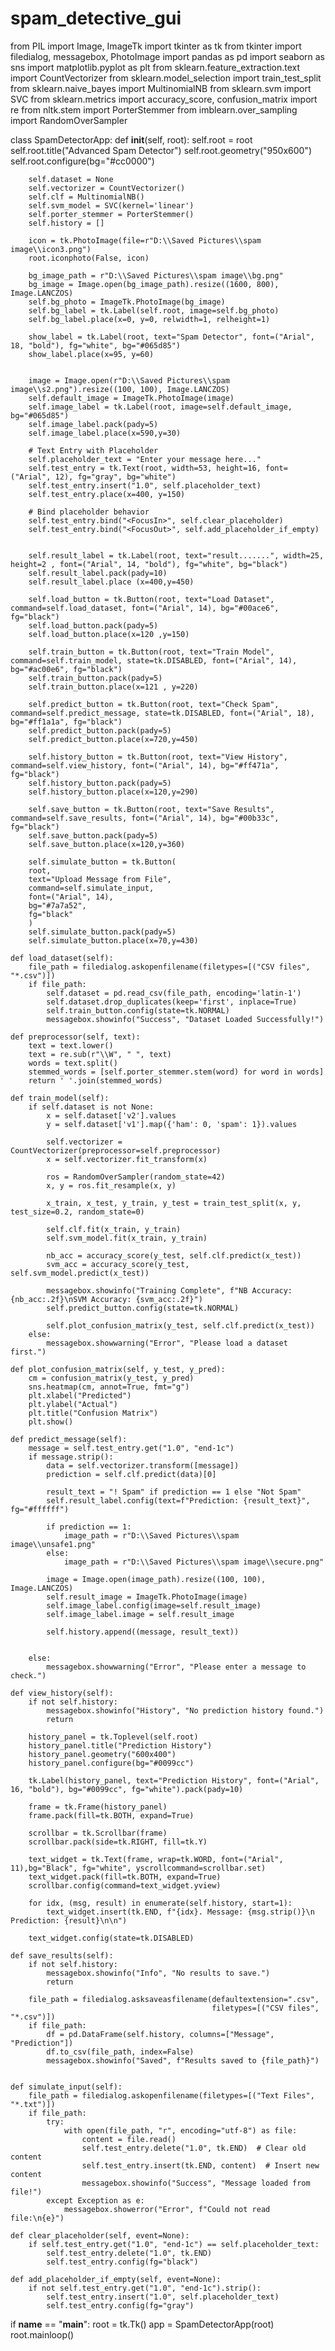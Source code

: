 # spam_detective_gui
from PIL import Image, ImageTk 
import tkinter as tk
from tkinter import filedialog, messagebox, PhotoImage
import pandas as pd
import seaborn as sns
import matplotlib.pyplot as plt
from sklearn.feature_extraction.text import CountVectorizer
from sklearn.model_selection import train_test_split
from sklearn.naive_bayes import MultinomialNB
from sklearn.svm import SVC
from sklearn.metrics import accuracy_score, confusion_matrix
import re
from nltk.stem import PorterStemmer
from imblearn.over_sampling import RandomOverSampler

class SpamDetectorApp:
    def __init__(self, root):
        self.root = root
        self.root.title("Advanced Spam Detector")
        self.root.geometry("950x600")
        self.root.configure(bg="#cc0000")

        self.dataset = None
        self.vectorizer = CountVectorizer()
        self.clf = MultinomialNB()
        self.svm_model = SVC(kernel='linear')
        self.porter_stemmer = PorterStemmer()
        self.history = []

        icon = tk.PhotoImage(file=r"D:\\Saved Pictures\\spam image\\icon3.png")
        root.iconphoto(False, icon)

        bg_image_path = r"D:\\Saved Pictures\\spam image\\bg.png"
        bg_image = Image.open(bg_image_path).resize((1600, 800), Image.LANCZOS)
        self.bg_photo = ImageTk.PhotoImage(bg_image)
        self.bg_label = tk.Label(self.root, image=self.bg_photo)
        self.bg_label.place(x=0, y=0, relwidth=1, relheight=1)

        show_label = tk.Label(root, text="Spam Detector", font=("Arial", 18, "bold"), fg="white", bg="#065d85")
        show_label.place(x=95, y=60)
        

        image = Image.open(r"D:\\Saved Pictures\\spam image\\s2.png").resize((100, 100), Image.LANCZOS)
        self.default_image = ImageTk.PhotoImage(image)
        self.image_label = tk.Label(root, image=self.default_image, bg="#065d85")
        self.image_label.pack(pady=5)
        self.image_label.place(x=590,y=30)

        # Text Entry with Placeholder
        self.placeholder_text = "Enter your message here..."
        self.test_entry = tk.Text(root, width=53, height=16, font=("Arial", 12), fg="gray", bg="white")
        self.test_entry.insert("1.0", self.placeholder_text)
        self.test_entry.place(x=400, y=150)

        # Bind placeholder behavior
        self.test_entry.bind("<FocusIn>", self.clear_placeholder)
        self.test_entry.bind("<FocusOut>", self.add_placeholder_if_empty)


        self.result_label = tk.Label(root, text="result.......", width=25, height=2 , font=("Arial", 14, "bold"), fg="white", bg="black")
        self.result_label.pack(pady=10)
        self.result_label.place (x=400,y=450)

        self.load_button = tk.Button(root, text="Load Dataset", command=self.load_dataset, font=("Arial", 14), bg="#00ace6", fg="black")
        self.load_button.pack(pady=5)
        self.load_button.place(x=120 ,y=150)

        self.train_button = tk.Button(root, text="Train Model", command=self.train_model, state=tk.DISABLED, font=("Arial", 14), bg="#ac00e6", fg="black")
        self.train_button.pack(pady=5)
        self.train_button.place(x=121 , y=220)

        self.predict_button = tk.Button(root, text="Check Spam", command=self.predict_message, state=tk.DISABLED, font=("Arial", 18), bg="#ff1a1a", fg="black")
        self.predict_button.pack(pady=5)
        self.predict_button.place(x=720,y=450)

        self.history_button = tk.Button(root, text="View History", command=self.view_history, font=("Arial", 14), bg="#ff471a", fg="black")
        self.history_button.pack(pady=5)
        self.history_button.place(x=120,y=290)

        self.save_button = tk.Button(root, text="Save Results", command=self.save_results, font=("Arial", 14), bg="#00b33c", fg="black")
        self.save_button.pack(pady=5)
        self.save_button.place(x=120,y=360)

        self.simulate_button = tk.Button(
        root,
        text="Upload Message from File",
        command=self.simulate_input,
        font=("Arial", 14),
        bg="#7a7a52",
        fg="black"
        )
        self.simulate_button.pack(pady=5)
        self.simulate_button.place(x=70,y=430)

    def load_dataset(self):
        file_path = filedialog.askopenfilename(filetypes=[("CSV files", "*.csv")])
        if file_path:
            self.dataset = pd.read_csv(file_path, encoding='latin-1')
            self.dataset.drop_duplicates(keep='first', inplace=True)
            self.train_button.config(state=tk.NORMAL)
            messagebox.showinfo("Success", "Dataset Loaded Successfully!")

    def preprocessor(self, text):
        text = text.lower()
        text = re.sub(r"\\W", " ", text)
        words = text.split()
        stemmed_words = [self.porter_stemmer.stem(word) for word in words]
        return ' '.join(stemmed_words)

    def train_model(self):
        if self.dataset is not None:
            x = self.dataset['v2'].values
            y = self.dataset['v1'].map({'ham': 0, 'spam': 1}).values

            self.vectorizer = CountVectorizer(preprocessor=self.preprocessor)
            x = self.vectorizer.fit_transform(x)

            ros = RandomOverSampler(random_state=42)
            x, y = ros.fit_resample(x, y)

            x_train, x_test, y_train, y_test = train_test_split(x, y, test_size=0.2, random_state=0)

            self.clf.fit(x_train, y_train)
            self.svm_model.fit(x_train, y_train)

            nb_acc = accuracy_score(y_test, self.clf.predict(x_test))
            svm_acc = accuracy_score(y_test, self.svm_model.predict(x_test))

            messagebox.showinfo("Training Complete", f"NB Accuracy: {nb_acc:.2f}\nSVM Accuracy: {svm_acc:.2f}")
            self.predict_button.config(state=tk.NORMAL)

            self.plot_confusion_matrix(y_test, self.clf.predict(x_test))
        else:
            messagebox.showwarning("Error", "Please load a dataset first.")

    def plot_confusion_matrix(self, y_test, y_pred):
        cm = confusion_matrix(y_test, y_pred)
        sns.heatmap(cm, annot=True, fmt="g")
        plt.xlabel("Predicted")
        plt.ylabel("Actual")
        plt.title("Confusion Matrix")
        plt.show()

    def predict_message(self):
        message = self.test_entry.get("1.0", "end-1c")
        if message.strip():
            data = self.vectorizer.transform([message])
            prediction = self.clf.predict(data)[0]

            result_text = "! Spam" if prediction == 1 else "Not Spam"
            self.result_label.config(text=f"Prediction: {result_text}", fg="#ffffff")

            if prediction == 1:
                image_path = r"D:\\Saved Pictures\\spam image\\unsafe1.png"
            else:
                image_path = r"D:\\Saved Pictures\\spam image\\secure.png"

            image = Image.open(image_path).resize((100, 100), Image.LANCZOS)
            self.result_image = ImageTk.PhotoImage(image)
            self.image_label.config(image=self.result_image)
            self.image_label.image = self.result_image

            self.history.append((message, result_text))


        else:
            messagebox.showwarning("Error", "Please enter a message to check.")

    def view_history(self):
        if not self.history:
            messagebox.showinfo("History", "No prediction history found.")
            return

        history_panel = tk.Toplevel(self.root)
        history_panel.title("Prediction History")
        history_panel.geometry("600x400")
        history_panel.configure(bg="#0099cc")

        tk.Label(history_panel, text="Prediction History", font=("Arial", 16, "bold"), bg="#0099cc", fg="white").pack(pady=10)

        frame = tk.Frame(history_panel)
        frame.pack(fill=tk.BOTH, expand=True)

        scrollbar = tk.Scrollbar(frame)
        scrollbar.pack(side=tk.RIGHT, fill=tk.Y)

        text_widget = tk.Text(frame, wrap=tk.WORD, font=("Arial", 11),bg="Black", fg="white", yscrollcommand=scrollbar.set)
        text_widget.pack(fill=tk.BOTH, expand=True)
        scrollbar.config(command=text_widget.yview)

        for idx, (msg, result) in enumerate(self.history, start=1):
            text_widget.insert(tk.END, f"{idx}. Message: {msg.strip()}\n   Prediction: {result}\n\n")

        text_widget.config(state=tk.DISABLED)

    def save_results(self):
        if not self.history:
            messagebox.showinfo("Info", "No results to save.")
            return

        file_path = filedialog.asksaveasfilename(defaultextension=".csv",
                                                 filetypes=[("CSV files", "*.csv")])
        if file_path:
            df = pd.DataFrame(self.history, columns=["Message", "Prediction"])
            df.to_csv(file_path, index=False)
            messagebox.showinfo("Saved", f"Results saved to {file_path}")


    def simulate_input(self):
        file_path = filedialog.askopenfilename(filetypes=[("Text Files", "*.txt")])
        if file_path:
            try:
                with open(file_path, "r", encoding="utf-8") as file:
                    content = file.read()
                    self.test_entry.delete("1.0", tk.END)  # Clear old content
                    self.test_entry.insert(tk.END, content)  # Insert new content
                    messagebox.showinfo("Success", "Message loaded from file!")
            except Exception as e:
                messagebox.showerror("Error", f"Could not read file:\n{e}")

    def clear_placeholder(self, event=None):
        if self.test_entry.get("1.0", "end-1c") == self.placeholder_text:
            self.test_entry.delete("1.0", tk.END)
            self.test_entry.config(fg="black")

    def add_placeholder_if_empty(self, event=None):
        if not self.test_entry.get("1.0", "end-1c").strip():
            self.test_entry.insert("1.0", self.placeholder_text)
            self.test_entry.config(fg="gray")
    

if __name__ == "__main__":
    root = tk.Tk()
    app = SpamDetectorApp(root)
    root.mainloop()
